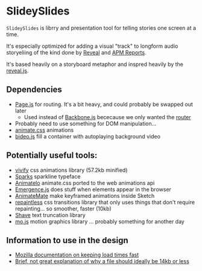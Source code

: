 # SlideySlides

`SlideySlides` is  librry and presentation tool for telling stories one screen at a time.

It's especially optimized for adding a visual "track" to longform audio storyeliing of the kind done by [Reveal](https://www.revealnews.org/) and [APM Reports](https://www.apmreports.org/). 

It's based heavily on a storyboard metaphor and inspred heavily by the [reveal.js](https://revealjs.com/).

## Dependencies
- [Page.js](https://visionmedia.github.io/page.js/) for routing. It's a bit heavy, and could probably be swapped out later
   - Used instead of [Backbone.js](http://backbonejs.org/)  bececause we only wanted the [router](http://backbonejs.org/#Router)
- Probably need to use something for DOM manipulation...
- [animate.css](https://github.com/daneden/animate.css) animations
- [bideo.js](https://github.com/rishabhp/bideo.js) fill a container with autoplaying background video



## Potentially useful tools:
- [vivify](https://github.com/Martz90/vivify) css animations library (57.2kb minified)
- [Sparks](https://aftertheflood.com/projects/sparks/) sparkline typeface
- [Animatelo](https://github.com/gibbok/animatelo) animate.css ported to the web animations api
- [Emergence.js](https://github.com/xtianmiller/emergence.js) does stuff when elements appear in the browser
- [AnimateMate](http://animatemate.com/) make keyframed animations inside Sketch
- [repaintless](https://github.com/szynszyliszys/repaintless) css transitions library that only uses things that don't require repainting... so smoother, faster (10kb)
- [Shave](https://dollarshaveclub.github.io/shave/) text truncation library
- [mo.js](http://mojs.io/) motion graphics library ... probably something for another day


## Information to use in the design

- [Mozilla documentation on keeping load times fast](https://developer.mozilla.org/en-US/docs/Learn/HTML/Howto/Author_fast-loading_HTML_pages)
- [Brief, not great explanation of why a file should ideally be 14kb or less](https://tylercipriani.com/blog/2016/09/25/the-14kb-in-the-tcp-initial-window/)


